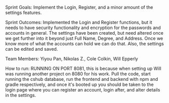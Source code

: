 Sprint Goals: Implement the Login, Register, and a minor amount of the settings features.

Sprint Outcomes: Implemented the Login and Register functions, but it needs to have security functionality and encryption for the passwords and accounts in general. The settings have been created, but need altered once we get further into it beyond just Full Name, Degree, and Address. Once we know more of what the accounts can hold we can do that. Also, the settings can be edited and saved.

Team Members: Yiyou Pan, Nikolas Z., Cole Colkin, Will Epperly

How to run: RUNNING ON PORT 8081, this is because when setting up Will was running another project on 8080 for his work. Pull the code, start running the cshub database, run the frontend and backend with npm and gradle respectively, and once it's booted up you should be taken to the login page where you can register an account, login after, and alter details in the settings.
